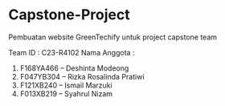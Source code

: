 # Capstone-Project
 Pembuatan website GreenTechify untuk project capstone team 
 
Team ID : C23-R4102
Nama Anggota :
1. F168YA466 – Deshinta Modeong
2. F047YB304 – Rizka Rosalinda Pratiwi
3. F121XB240 – Ismail Marzuki
4. F013XB219 – Syahrul Nizam
